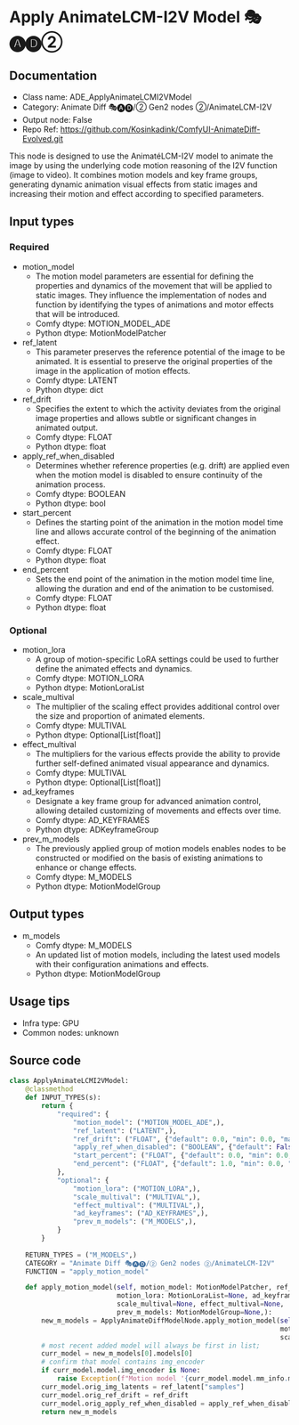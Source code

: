 # Apply AnimateLCM-I2V Model 🎭🅐🅓②
## Documentation
- Class name: ADE_ApplyAnimateLCMI2VModel
- Category: Animate Diff 🎭🅐🅓/② Gen2 nodes ②/AnimateLCM-I2V
- Output node: False
- Repo Ref: https://github.com/Kosinkadink/ComfyUI-AnimateDiff-Evolved.git

This node is designed to use the AnimatéLCM-I2V model to animate the image by using the underlying code motion reasoning of the I2V function (image to video). It combines motion models and key frame groups, generating dynamic animation visual effects from static images and increasing their motion and effect according to specified parameters.

## Input types
### Required
- motion_model
    - The motion model parameters are essential for defining the properties and dynamics of the movement that will be applied to static images. They influence the implementation of nodes and function by identifying the types of animations and motor effects that will be introduced.
    - Comfy dtype: MOTION_MODEL_ADE
    - Python dtype: MotionModelPatcher
- ref_latent
    - This parameter preserves the reference potential of the image to be animated. It is essential to preserve the original properties of the image in the application of motion effects.
    - Comfy dtype: LATENT
    - Python dtype: dict
- ref_drift
    - Specifies the extent to which the activity deviates from the original image properties and allows subtle or significant changes in animated output.
    - Comfy dtype: FLOAT
    - Python dtype: float
- apply_ref_when_disabled
    - Determines whether reference properties (e.g. drift) are applied even when the motion model is disabled to ensure continuity of the animation process.
    - Comfy dtype: BOOLEAN
    - Python dtype: bool
- start_percent
    - Defines the starting point of the animation in the motion model time line and allows accurate control of the beginning of the animation effect.
    - Comfy dtype: FLOAT
    - Python dtype: float
- end_percent
    - Sets the end point of the animation in the motion model time line, allowing the duration and end of the animation to be customised.
    - Comfy dtype: FLOAT
    - Python dtype: float

### Optional
- motion_lora
    - A group of motion-specific LoRA settings could be used to further define the animated effects and dynamics.
    - Comfy dtype: MOTION_LORA
    - Python dtype: MotionLoraList
- scale_multival
    - The multiplier of the scaling effect provides additional control over the size and proportion of animated elements.
    - Comfy dtype: MULTIVAL
    - Python dtype: Optional[List[float]]
- effect_multival
    - The multipliers for the various effects provide the ability to provide further self-defined animated visual appearance and dynamics.
    - Comfy dtype: MULTIVAL
    - Python dtype: Optional[List[float]]
- ad_keyframes
    - Designate a key frame group for advanced animation control, allowing detailed customizing of movements and effects over time.
    - Comfy dtype: AD_KEYFRAMES
    - Python dtype: ADKeyframeGroup
- prev_m_models
    - The previously applied group of motion models enables nodes to be constructed or modified on the basis of existing animations to enhance or change effects.
    - Comfy dtype: M_MODELS
    - Python dtype: MotionModelGroup

## Output types
- m_models
    - Comfy dtype: M_MODELS
    - An updated list of motion models, including the latest used models with their configuration animations and effects.
    - Python dtype: MotionModelGroup

## Usage tips
- Infra type: GPU
- Common nodes: unknown

## Source code
```python
class ApplyAnimateLCMI2VModel:
    @classmethod
    def INPUT_TYPES(s):
        return {
            "required": {
                "motion_model": ("MOTION_MODEL_ADE",),
                "ref_latent": ("LATENT",),
                "ref_drift": ("FLOAT", {"default": 0.0, "min": 0.0, "max": 10.0, "step": 0.001}),
                "apply_ref_when_disabled": ("BOOLEAN", {"default": False}),
                "start_percent": ("FLOAT", {"default": 0.0, "min": 0.0, "max": 1.0, "step": 0.001}),
                "end_percent": ("FLOAT", {"default": 1.0, "min": 0.0, "max": 1.0, "step": 0.001}),
            },
            "optional": {
                "motion_lora": ("MOTION_LORA",),
                "scale_multival": ("MULTIVAL",),
                "effect_multival": ("MULTIVAL",),
                "ad_keyframes": ("AD_KEYFRAMES",),
                "prev_m_models": ("M_MODELS",),
            }
        }
    
    RETURN_TYPES = ("M_MODELS",)
    CATEGORY = "Animate Diff 🎭🅐🅓/② Gen2 nodes ②/AnimateLCM-I2V"
    FUNCTION = "apply_motion_model"

    def apply_motion_model(self, motion_model: MotionModelPatcher, ref_latent: dict, ref_drift: float=0.0, apply_ref_when_disabled=False, start_percent: float=0.0, end_percent: float=1.0,
                           motion_lora: MotionLoraList=None, ad_keyframes: ADKeyframeGroup=None,
                           scale_multival=None, effect_multival=None,
                           prev_m_models: MotionModelGroup=None,):
        new_m_models = ApplyAnimateDiffModelNode.apply_motion_model(self, motion_model, start_percent=start_percent, end_percent=end_percent,
                                                                    motion_lora=motion_lora, ad_keyframes=ad_keyframes,
                                                                    scale_multival=scale_multival, effect_multival=effect_multival, prev_m_models=prev_m_models)
        # most recent added model will always be first in list;
        curr_model = new_m_models[0].models[0]
        # confirm that model contains img_encoder
        if curr_model.model.img_encoder is None:
            raise Exception(f"Motion model '{curr_model.model.mm_info.mm_name}' does not contain an img_encoder; cannot be used with Apply AnimateLCM-I2V Model node.")
        curr_model.orig_img_latents = ref_latent["samples"]
        curr_model.orig_ref_drift = ref_drift
        curr_model.orig_apply_ref_when_disabled = apply_ref_when_disabled
        return new_m_models